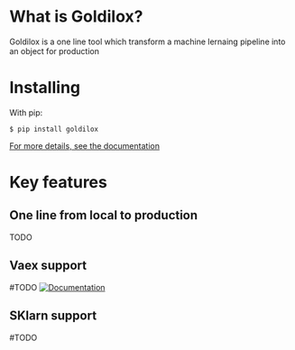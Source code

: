 # What is Goldilox?

Goldilox is a one line tool which transform a machine lernaing pipeline into an object for production

# Installing
With pip:
```
$ pip install goldilox
```

[For more details, see the documentation](https://docs.vaex.io/en/latest/installing.html)

# Key features
## One line from local to production
TODO
## Vaex support
#TODO
[![Documentation](https://readthedocs.org/projects/vaex/badge/?version=latest)](https://docs.vaex.io)

## SKlarn support
#TODO